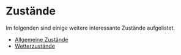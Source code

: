 # Zustände

Im folgenden sind einige weitere interessante Zustände aufgelistet.

* [Allgemeine Zustände](allgemein-zustaende.md)
* [Wetterzustände](wetterzustaende.md)

